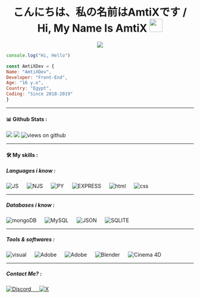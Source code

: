 
<h1 align="center"> こんにちは、私の名前はAmtiXです / Hi, My Name Is AmtiX <img src="https://media.giphy.com/media/hvRJCLFzcasrR4ia7z/giphy.gif" width="35"></h1>
<p align="center">
  <a href="https://github.com/DenverCoder1/readme-typing-svg"><img src="https://readme-typing-svg.herokuapp.com/?lines=Front-End+Developer+/+Graphic+Designer&center=true&width=500&height=50"></a>
</p>

```js
console.log("Hi, Hello")
```
```js
const AmtiXDev = {
Name: "AmtiXDev",
Developer: "Front-End",
Age: "16 y.o",
Country: "Egypt",
Coding: "Since 2018-2019"
}
```
<hr />
<h4> 📊 Github Stats :</h4>
<p align="left">
<img src="https://github-readme-stats.vercel.app/api?username=AmtiXDev&show_icons=true&theme=tokyonight&count_private=true"/>
<img src="https://github-readme-stats.vercel.app/api/top-langs/?username=AmtiXDev&layout=compact&theme=tokyonight"/>
<img src="https://komarev.com/ghpvc/?username=AmtiXDev" alt="views on github" />
</p>

<hr />

<h4>🛠️ My skills :</h4>

<h5>Languages i know : </h5>
<p align="left">
    <img alt="JS" src="https://img.shields.io/badge/Javascript-f7e018?style=for-the-badge&logo=javascript&logoColor=white"/>
    &emsp;
    <img alt="NJS" src="https://img.shields.io/badge/Node.js-06ab06?style=for-the-badge&logo=node.js&logoColor=white"/>
    &emsp;
    <img alt="PY" src="https://img.shields.io/badge/Python-06aba8?style=for-the-badge&logo=python&logoColor=white"/>
    &emsp;
    <img alt="EXPRESS" src="https://img.shields.io/badge/Express.js-045bd4?style=for-the-badge&logo=express&logoColor=white"/>
    &emsp;
    <img alt="html" src="https://img.shields.io/badge/Html5-E54C21?style=for-the-badge&logo=html5&logoColor=white"/>
    &emsp;
    <img alt="css" src="https://img.shields.io/badge/Css3-214CE5?style=for-the-badge&logo=css3&logoColor=white"/>
    </p>
    <hr />
    <h5> Databases i know :</h5>
    <p align="left">
    <img alt="mongoDB" src ="https://img.shields.io/badge/Mongodb-07AC4F?style=for-the-badge&logo=mongodb&logoColor=white"/>
    &emsp;
    <img alt="MySQL" src="https://img.shields.io/badge/MySQL-00618B?style=for-the-badge&logo=mysql&logoColor=white"/>
    &emsp;
    <img alt="JSON" src="https://img.shields.io/badge/Json-f7e018?style=for-the-badge&logo=json&logoColor=white"/>
    &emsp;
    <img alt="SQLITE" src="https://img.shields.io/badge/Sqlite-045bd4?style=for-the-badge&logo=sqlite&logoColor=white"/>
    </p>
    <hr />
    <h5> Tools & softwares :</h5>
    <p align="left">
    <img alt="visual" src="https://img.shields.io/badge/Visual_Studio_Code-3d3d3d?style=for-the-badge&logo=visual%20studio%20code&logoColor=0078D4"/>
    &emsp;
    <img alt="Adobe" src="https://img.shields.io/badge/PhotoShop-5156fb?style=for-the-badge&logo=Adobe%20PhotoShop&logoColor=white"/>
    &emsp;
    <img alt="Adobe" src="https://img.shields.io/badge/After Effects-45088C?style=for-the-badge&logo=Adobe%20After%20Effects&logoColor=white"/>
    &emsp;
    <img alt="Blender" src="https://img.shields.io/badge/Blender-EA7600?style=for-the-badge&logo=Blender&logoColor=white"/>
    &emsp;
    <img alt="Cinema 4D" src="https://img.shields.io/badge/Cinema 4D-grey?style=for-the-badge&logo=cinema%204d&logoColor=white"/>
    </p>
    <hr />
    <h5> Contact Me? :</h5>
    <p align="left">
    <a href="https://discordapp.com/users/451460034686091265"><img alt="Discord" src="https://img.shields.io/badge/Discord-7289d9?style=for-the-badge&logo=Discord&logoColor=ffffff"/.</a>
    &emsp;
    <a href="https://twitter.com/AmtiXDev"><img alt="X" src="https://img.shields.io/badge/X-black?style=for-the-badge&logo=x&logoColor=ffffff"/></a>
    </p>
